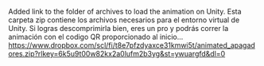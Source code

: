 Added link to the folder of archives to load the animation on Unity.
Esta carpeta zip contiene los archivos necesarios para el entorno virtual de Unity.
Si logras descomprimirla bien, eres un pro y podrás correr la animación con el codigo QR proporcionado al inicio...
https://www.dropbox.com/scl/fi/t8e7pfzdyaxce31kmwi5t/animated_apagadores.zip?rlkey=6k5u9t00w82kx2a0lufm2b3yg&st=ywuargfd&dl=0
